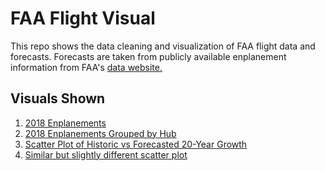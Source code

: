 # FAA Flight Visual
 This repo shows the data cleaning and visualization of FAA flight data and forecasts. Forecasts are taken from publicly available enplanement information from FAA's [data website.](https://taf.faa.gov)

## Visuals Shown

1. [2018 Enplanements](https://ericenglin.github.io/FAA-Flight-Visual/Enplanements2018.html)
2. [2018 Enplanements Grouped by Hub](https://ericenglin.github.io/FAA-Flight-Visual/Enplanements2018-Hub.html)
3. [Scatter Plot of Historic vs Forecasted 20-Year Growth](https://ericenglin.github.io/FAA-Flight-Visual/HistoricvsForecasted-Hub.html)
4. [Similar but slightly different scatter plot](https://ericenglin.github.io/FAA-Flight-Visual/scatter_GrowthByEnplanements.html)
